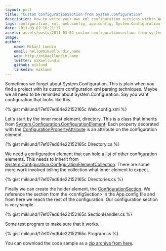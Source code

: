 ```yaml
---
layout: post
title: "Custom ConfigurationSection from System.Configuration"
description: How to write your own xml configuration sections within Web.config or App.config with no sweat.
tags: configuration, xml, web.config, app.config, System.Configuration
date: 2011-03-02 16:21:17
assets: assets/posts/2011-03-02-custom-configurationsection-from-system-configuration
image: 
author:
    name: Mikael Lundin
    email: hello@mikaellundin.name
    web: http://mikaellundin.name
    twitter: mikaellundin
    github: miklund
    linkedin: miklund
---
```


Sometimes we forget about System.Configuration. This is plain when you find a project with its custom configuration xml parsing techniques. Maybe we all need to be reminded about System.Configuration.  Say you want configuration that looks like this.

{% gist miklund/17ef07ed64e22152165c Web.config.xml %}

Let's start by the inner most element, directory. This is a class that inherits from [System.Configuration.ConfigurationElement](http://msdn.microsoft.com/en-us/library/system.configuration.configurationelement.aspx). Each property decorated with the [ConfigurationPropertyAttribute](http://msdn.microsoft.com/en-us/library/system.configuration.configurationpropertyattribute.aspx) is an attribute on the configuration element.

{% gist miklund/17ef07ed64e22152165c Directory.cs %}

We need a configuration element that can hold a list of other configuration elements. This needs to inherit from [System.Configuration.ConfigurationElementCollection](http://msdn.microsoft.com/en-us/library/system.configuration.configurationelementcollection.aspx). There are some more work involved telling the collection what inner element to expect.

{% gist miklund/17ef07ed64e22152165c Directories.cs %}

Finally we can create the holder element, the [ConfigurationSection](http://msdn.microsoft.com/en-us/library/system.configuration.configurationsection.aspx). We reference the section from the &lt;configSection&gt; in the App.config file and from here we reach the rest of the configuration. Our configuration section is very simple.

{% gist miklund/17ef07ed64e22152165c SectionHandler.cs %}

Some test program to make sure that it works.

{% gist miklund/17ef07ed64e22152165c Program.cs %}

You can download the code sample as a [zip archive from here](/assets/posts/2011-03-02-custom-configurationsection-from-system-configuration/LiteMedia.ExampleConfiguration.zip "zip archive of custom configuration section from system configuration").
